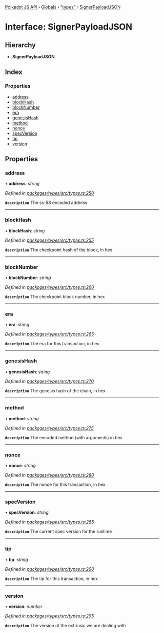 [Polkadot JS API](../README.md) › [Globals](../globals.md) › ["types"](../modules/_types_.md) › [SignerPayloadJSON](_types_.signerpayloadjson.md)

# Interface: SignerPayloadJSON

## Hierarchy

* **SignerPayloadJSON**

## Index

### Properties

* [address](_types_.signerpayloadjson.md#address)
* [blockHash](_types_.signerpayloadjson.md#blockhash)
* [blockNumber](_types_.signerpayloadjson.md#blocknumber)
* [era](_types_.signerpayloadjson.md#era)
* [genesisHash](_types_.signerpayloadjson.md#genesishash)
* [method](_types_.signerpayloadjson.md#method)
* [nonce](_types_.signerpayloadjson.md#nonce)
* [specVersion](_types_.signerpayloadjson.md#specversion)
* [tip](_types_.signerpayloadjson.md#tip)
* [version](_types_.signerpayloadjson.md#version)

## Properties

###  address

• **address**: *string*

*Defined in [packages/types/src/types.ts:250](https://github.com/polkadot-js/api/blob/20ed3bb5fe/packages/types/src/types.ts#L250)*

**`description`** The ss-58 encoded address

___

###  blockHash

• **blockHash**: *string*

*Defined in [packages/types/src/types.ts:255](https://github.com/polkadot-js/api/blob/20ed3bb5fe/packages/types/src/types.ts#L255)*

**`description`** The checkpoint hash of the block, in hex

___

###  blockNumber

• **blockNumber**: *string*

*Defined in [packages/types/src/types.ts:260](https://github.com/polkadot-js/api/blob/20ed3bb5fe/packages/types/src/types.ts#L260)*

**`description`** The checkpoint block number, in hex

___

###  era

• **era**: *string*

*Defined in [packages/types/src/types.ts:265](https://github.com/polkadot-js/api/blob/20ed3bb5fe/packages/types/src/types.ts#L265)*

**`description`** The era for this transaction, in hex

___

###  genesisHash

• **genesisHash**: *string*

*Defined in [packages/types/src/types.ts:270](https://github.com/polkadot-js/api/blob/20ed3bb5fe/packages/types/src/types.ts#L270)*

**`description`** The genesis hash of the chain, in hex

___

###  method

• **method**: *string*

*Defined in [packages/types/src/types.ts:275](https://github.com/polkadot-js/api/blob/20ed3bb5fe/packages/types/src/types.ts#L275)*

**`description`** The encoded method (with arguments) in hex

___

###  nonce

• **nonce**: *string*

*Defined in [packages/types/src/types.ts:280](https://github.com/polkadot-js/api/blob/20ed3bb5fe/packages/types/src/types.ts#L280)*

**`description`** The nonce for this transaction, in hex

___

###  specVersion

• **specVersion**: *string*

*Defined in [packages/types/src/types.ts:285](https://github.com/polkadot-js/api/blob/20ed3bb5fe/packages/types/src/types.ts#L285)*

**`description`** The current spec version for  the runtime

___

###  tip

• **tip**: *string*

*Defined in [packages/types/src/types.ts:290](https://github.com/polkadot-js/api/blob/20ed3bb5fe/packages/types/src/types.ts#L290)*

**`description`** The tip for this transaction, in hex

___

###  version

• **version**: *number*

*Defined in [packages/types/src/types.ts:295](https://github.com/polkadot-js/api/blob/20ed3bb5fe/packages/types/src/types.ts#L295)*

**`description`** The version of the extrinsic we are dealing with
